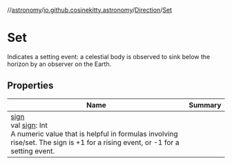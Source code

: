 //[astronomy](../../../../index.md)/[io.github.cosinekitty.astronomy](../../index.md)/[Direction](../index.md)/[Set](index.md)

# Set

Indicates a setting event: a celestial body is observed to sink below the horizon by an observer on the Earth.

## Properties

| Name | Summary |
|---|---|
| [sign](../sign.md)<br>val [sign](../sign.md): Int<br>A numeric value that is helpful in formulas involving rise/set. The sign is +1 for a rising event, or -1 for a setting event. |

